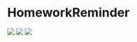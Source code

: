 # HomeworkReminder

![](http://i.imgur.com/ENN3U6M.png)
![](http://i.imgur.com/2zci8eg.png)
![](http://i.imgur.com/byJYsX0.png)
